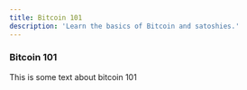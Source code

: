 ```yaml
---
title: Bitcoin 101
description: 'Learn the basics of Bitcoin and satoshies.'
---
```


### Bitcoin 101

This is some text about bitcoin 101